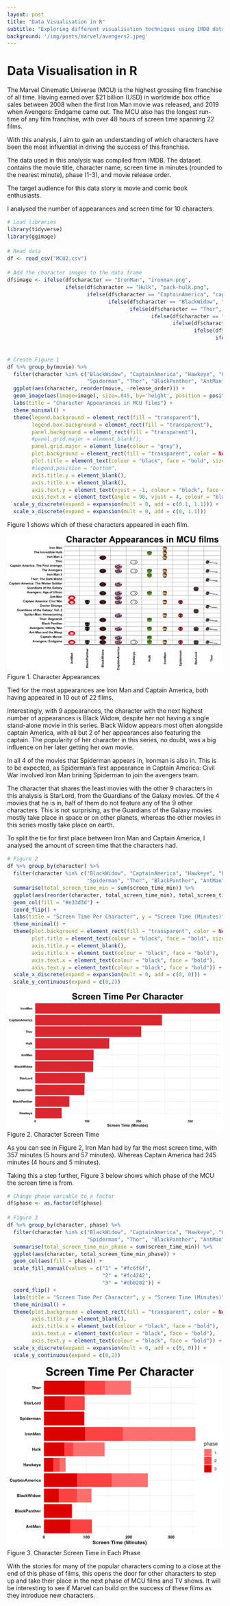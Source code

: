 ```yaml
---
layout: post
title: "Data Visualisation in R"
subtitle: "Exploring different visualisation techniques using IMDB data for MCU movies"
background: '/img/posts/marvel/avengers2.jpeg'
---
```


# Data Visualisation in R

The Marvel Cinematic Universe (MCU) is the highest grossing film franchise of all time. Having earned over $21 billion (USD) in worldwide box office sales between 2008 when the first Iron Man movie was released, and 2019 when Avengers: Endgame came out. The MCU also has the longest run-time of any film franchise, with over 48 hours of screen time spanning 22 films.

With this analysis, I aim to gain an understanding of which characters have been the most influential in driving the success of this franchise.

The data used in this analysis was compiled from IMDB. The dataset contains the movie title, character name, screen time in minutes (rounded to the nearest minute), phase (1-3), and movie release order.

The target audience for this data story is movie and comic book enthusiasts. 

 


I analysed the number of appearances and screen time for 10 characters. 

```r
# Load libraries
library(tidyverse)
library(ggimage)

# Read data
df <- read_csv("MCU2.csv")

# Add the character images to the data frame
df$image <- ifelse(df$character == "IronMan", "ironman.png", 
                   ifelse(df$character == "Hulk", "pack-hulk.png", 
                          ifelse(df$character == "CaptainAmerica", "cap.png",
                                 ifelse(df$character == "BlackWidow", "bw.png", 
                                        ifelse(df$character == "Thor", "thor.png",
                                               ifelse(df$character == "Spiderman", "spider.png",
                                                      ifelse(df$character == "BlackPanther", "blkp.png", 
                                                             ifelse(df$character == "AntMan", "ant.png",
                                                                    ifelse(df$character == "StarLord", "StarL.png", 
                                                                           ifelse(df$character == "Hawkeye", "hawk.png", NA))))))))))

# Create Figure 1
df %>% group_by(movie) %>% 
  filter(character %in% c("BlackWidow", "CaptainAmerica", "Hawkeye", "Hulk", "IronMan", 
                          "Spiderman", "Thor", "BlackPanther", "AntMan", "StarLord")) %>%
  ggplot(aes(character, reorder(movie, -release_order))) +
  geom_image(aes(image=image), size=.045, by='height', position = position_nudge(y = 0.5, x = 0.5)) + 
  labs(title = "Character Appearances in MCU films") +
  theme_minimal() +
  theme(legend.background = element_rect(fill = "transparent"),
        legend.box.background = element_rect(fill = "transparent"),
        panel.background = element_rect(fill = "transparent"),
        #panel.grid.major = element_blank(),
        panel.grid.major = element_line(colour = "grey"),
        plot.background = element_rect(fill = "transparent", color = NA),
        plot.title = element_text(colour = "black", face = "bold", size = 25, hjust = 0.5),
        #legend.position = "bottom",
        axis.title.y = element_blank(),
        axis.title.x = element_blank(),
        axis.text.y = element_text(vjust = -1, colour = "black", face = "bold"),
        axis.text.x = element_text(angle = 90, vjust = 4, colour = "black", face = "bold")) +
  scale_y_discrete(expand = expansion(mult = 0, add = c(0.1, 1.1))) +
  scale_x_discrete(expand = expansion(mult = 0, add = c(0, 1.1)))
```
Figure 1 shows which of these characters appeared in each film.

![figure 1](/img/posts/marvel/plot1d.png)
<span class="caption text-muted">Figure 1. Character Appearances</span>

Tied for the most appearances are Iron Man and Captain America, both having appeared in 10 out of 22 films.

Interestingly, with 9 appearances, the character with the next highest number of appearances is Black Widow, despite her not having a single stand-alone movie in this series. Black Widow appears most often alongside captain America, with all but 2 of her appearances also featuring the captain. The popularity of her character in this series, no doubt, was a big influence on her later getting her own movie.

In all 4 of the movies that Spiderman appears in, Ironman is also in. This is to be expected, as Spiderman’s first appearance in Captain America: Civil War involved Iron Man brining Spiderman to join the avengers team.

The character that shares the least movies with the other 9 characters in this analysis is StarLord, from the Guardians of the Galaxy movies. Of the 4 movies that he is in, half of them do not feature any of the 9 other characters. This is not surprising, as the Guardians of the Galaxy movies mostly take place in space or on other planets, whereas the other movies in this series mostly take place on earth.

 

To split the tie for first place between Iron Man and Captain America, I analysed the amount of screen time that the characters had. 

```r
# Figure 2
df %>% group_by(character) %>%
  filter(character %in% c("BlackWidow", "CaptainAmerica", "Hawkeye", "Hulk", "IronMan", 
                          "Spiderman", "Thor", "BlackPanther", "AntMan", "StarLord")) %>%
  summarise(total_screen_time_min = sum(screen_time_min)) %>%
  ggplot(aes(reorder(character, total_screen_time_min), total_screen_time_min)) +
  geom_col(fill = "#e33d3d") +
  coord_flip() +
  labs(title = "Screen Time Per Character", y = "Screen Time (Minutes)") +
  theme_minimal() +
  theme(plot.background = element_rect(fill = "transparent", color = NA),
        plot.title = element_text(colour = "black", face = "bold", size = 25, hjust = 0.5),
        axis.title.y = element_blank(),
        axis.title.x = element_text(colour = "black", face = "bold"),
        axis.text.x = element_text(colour = "black", face = "bold"),
        axis.text.y = element_text(colour = "black", face = "bold")) +
  scale_x_discrete(expand = expansion(mult = 0, add = c(0, 0))) +
  scale_y_continuous(expand = c(0,2))
```

![figure 2](/img/posts/marvel/plot2b.png)
<span class="caption text-muted">Figure 2. Character Screen Time</span>

As you can see in Figure 2, Iron Man had by far the most screen time, with 357 minutes (5 hours and 57 minutes). Whereas Captain America had 245 minutes (4 hours and 5 minutes).

Taking this a step further, Figure 3 below shows which phase of the MCU the screen time is from.

```r
# Change phase variable to a factor
df$phase <- as.factor(df$phase)

# Figure 3
df %>% group_by(character, phase) %>%
  filter(character %in% c("BlackWidow", "CaptainAmerica", "Hawkeye", "Hulk", "IronMan", 
                          "Spiderman", "Thor", "BlackPanther", "AntMan", "StarLord")) %>%
  summarise(total_screen_time_min_phase = sum(screen_time_min)) %>%
  ggplot(aes(character, total_screen_time_min_phase)) +
  geom_col(aes(fill = phase)) +
  scale_fill_manual(values = c("1" = "#fc6f6f", 
                               "2" = "#fc4242", 
                               "3" = "#db0202")) +
  coord_flip() +
  labs(title = "Screen Time Per Character", y = "Screen Time (Minutes)") +
  theme_minimal() +
  theme(plot.background = element_rect(fill = "transparent", color = NA),
        axis.title.y = element_blank(),
        axis.title.x = element_text(colour = "black", face = "bold"),
        axis.text.x = element_text(colour = "black", face = "bold"),
        axis.text.y = element_text(colour = "black", face = "bold")) +
  scale_x_discrete(expand = expansion(mult = 0, add = c(0, 0))) +
  scale_y_continuous(expand = c(0,2))
```
![figure 3](/img/posts/marvel/plot3.png)
<span class="caption text-muted">Figure 3. Character Screen Time in Each Phase</span>



With the stories for many of the popular characters coming to a close at the end of this phase of films, this opens the door for other characters to step up and take their place in the next phase of MCU films and TV shows. It will be interesting to see if Marvel can build on the success of these films as they introduce new characters.